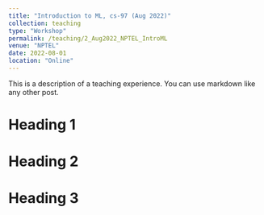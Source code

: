 ```yaml
---
title: "Introduction to ML, cs-97 (Aug 2022)"
collection: teaching
type: "Workshop"
permalink: /teaching/2_Aug2022_NPTEL_IntroML
venue: "NPTEL"
date: 2022-08-01
location: "Online"
---
```


This is a description of a teaching experience. You can use markdown like any other post.

Heading 1
======

Heading 2
======

Heading 3
======
